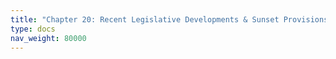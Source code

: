 ```yaml
---
title: "Chapter 20: Recent Legislative Developments & Sunset Provisions"
type: docs
nav_weight: 80000
---
```

